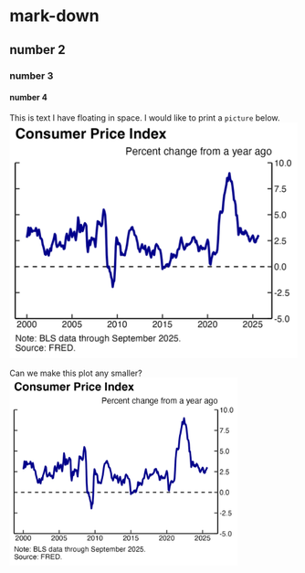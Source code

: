 # mark-down
## number 2
### number 3
#### number 4

This is text I have floating in space. I would like to print a `picture` below.
![Plot #1](plots/plot_cpi.png)

Can we make this plot any smaller?
<img src="plots/plot_cpi.png" alt="Plot #1b" width="400"/>